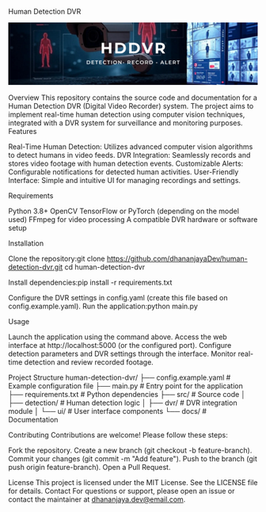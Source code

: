 Human Detection DVR

![Banner Image](https://github.com/dhananjayaDev/human-detection-dvr/blob/master/HDDDVR%20Bannner.png)

Overview
This repository contains the source code and documentation for a Human Detection DVR (Digital Video Recorder) system. The project aims to implement real-time human detection using computer vision techniques, integrated with a DVR system for surveillance and monitoring purposes.
Features

Real-Time Human Detection: Utilizes advanced computer vision algorithms to detect humans in video feeds.
DVR Integration: Seamlessly records and stores video footage with human detection events.
Customizable Alerts: Configurable notifications for detected human activities.
User-Friendly Interface: Simple and intuitive UI for managing recordings and settings.

Requirements

Python 3.8+
OpenCV
TensorFlow or PyTorch (depending on the model used)
FFmpeg for video processing
A compatible DVR hardware or software setup

Installation

Clone the repository:git clone https://github.com/dhananjayaDev/human-detection-dvr.git
cd human-detection-dvr


Install dependencies:pip install -r requirements.txt


Configure the DVR settings in config.yaml (create this file based on config.example.yaml).
Run the application:python main.py



Usage

Launch the application using the command above.
Access the web interface at http://localhost:5000 (or the configured port).
Configure detection parameters and DVR settings through the interface.
Monitor real-time detection and review recorded footage.

Project Structure
human-detection-dvr/
├── config.example.yaml      # Example configuration file
├── main.py                 # Entry point for the application
├── requirements.txt        # Python dependencies
├── src/                    # Source code
│   ├── detection/          # Human detection logic
│   ├── dvr/                # DVR integration module
│   └── ui/                 # User interface components
└── docs/                   # Documentation

Contributing
Contributions are welcome! Please follow these steps:

Fork the repository.
Create a new branch (git checkout -b feature-branch).
Commit your changes (git commit -m "Add feature").
Push to the branch (git push origin feature-branch).
Open a Pull Request.

License
This project is licensed under the MIT License. See the LICENSE file for details.
Contact
For questions or support, please open an issue or contact the maintainer at dhananjaya.dev@email.com.
